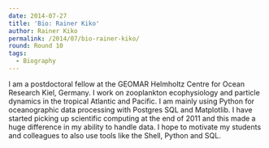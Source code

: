 ```yaml
---
date: 2014-07-27
title: 'Bio: Rainer Kiko'
author: Rainer Kiko
permalink: /2014/07/bio-rainer-kiko/
round: Round 10
tags:
  - Biography
---
```

I am a postdoctoral fellow at the GEOMAR Helmholtz Centre for Ocean Research Kiel, Germany. I work on zooplankton ecophysiology and particle dynamics in the tropical Atlantic and Pacific. I am mainly using Python for oceanographic data processing with Postgres SQL and Matplotlib. I have started picking up scientific computing at the end of 2011 and this made a huge difference in my ability to handle data. I hope to motivate my students and colleagues to also use tools like the Shell, Python and SQL.
